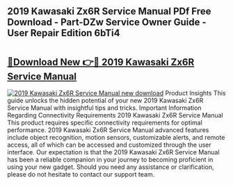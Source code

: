 ## 2019 Kawasaki Zx6R Service Manual PDf Free Download - Part-DZw Service Owner Guide - User Repair Edition 6bTi4

# <h2><a href="http://bc42142.oget.top/?id=2019+Kawasaki+Zx6R+Service+Manual">🔗Download New 👉🔴 2019 Kawasaki Zx6R Service Manual</a></h2>

[![2019 Kawasaki Zx6R Service Manual new download](https://i.imgur.com/5g1atiW.png)](http://bc42142.oget.top/?id=2019+Kawasaki+Zx6R+Service+Manual)
Product Insights This guide unlocks the hidden potential of your new 2019 Kawasaki Zx6R Service Manual with insightful tips and tricks. Important Information Regarding Connectivity Requirements 2019 Kawasaki Zx6R Service Manual This product requires specific connectivity requirements for optimal performance. 2019 Kawasaki Zx6R Service Manual advanced features include object recognition, motion sensors, customizable alerts, and remote access, all of which can be accessed and customized through the user interface. Our expectation is that the 2019 Kawasaki Zx6R Service Manual has been a reliable companion in your journey to becoming proficient in using your new gadget. Should you need any assistance or clarification, please do not hesitate to contact our support team.
